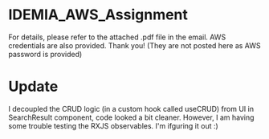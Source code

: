 # IDEMIA_AWS_Assignment
For details, please refer to the attached .pdf file in the email. AWS credentials are also provided. Thank you! (They are not posted here as AWS password is provided)


# Update
I decoupled the CRUD logic (in a custom hook called useCRUD) from UI in SearchResult component, code looked a bit cleaner. However, I am having some trouble testing the RXJS observables. I'm ifguring it out :)
